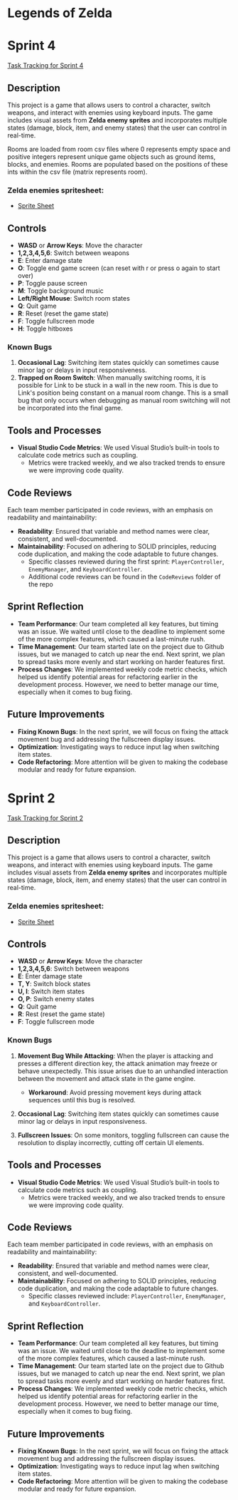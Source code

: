 # Legends of Zelda

# Sprint 4
[Task Tracking for Sprint 4](https://trello.com/invite/b/6718035484418223e8d68818/ATTIe63dc31225044936c552c2d3b976cd274E6674CF/sprint-4)

## Description
This project is a game that allows users to control a character, switch weapons, and interact with enemies using keyboard inputs. The game includes visual assets from **Zelda enemy sprites** and incorporates multiple states (damage, block, item, and enemy states) that the user can control in real-time.

Rooms are loaded from room csv files where 0 represents empty space and positive integers represent unique game objects such as ground items, blocks, and enemies. Rooms are populated based on the positions of these ints within the csv file (matrix represents room).

### Zelda enemies spritesheet:
- [Sprite Sheet](https://www.spriters-resource.com/fullview/36632/?source=genre)

## Controls
- **WASD** or **Arrow Keys**: Move the character
- **1,2,3,4,5,6**: Switch between weapons
- **E**: Enter damage state
- **O**: Toggle end game screen (can reset with r or press o again to start over)
- **P**: Toggle pause screen
- **M**: Toggle background music
- **Left/Right Mouse**: Switch room states
- **Q**: Quit game
- **R**: Reset (reset the game state)
- **F**: Toggle fullscreen mode
- **H**: Toggle hitboxes

### Known Bugs
1. **Occasional Lag**: Switching item states quickly can sometimes cause minor lag or delays in input responsiveness.
2. **Trapped on Room Switch**: When manually switching rooms, it is possible for Link to be stuck in a wall in the new room. This is due to Link's position being constant on a manual room change. This is a small bug that only occurs when debugging as manual room switching will not be incorporated into the final game.


## Tools and Processes
- **Visual Studio Code Metrics**: We used Visual Studio’s built-in tools to calculate code metrics such as coupling.
  - Metrics were tracked weekly, and we also tracked trends to ensure we were improving code quality.

## Code Reviews
Each team member participated in code reviews, with an emphasis on readability and maintainability:
- **Readability**: Ensured that variable and method names were clear, consistent, and well-documented.
- **Maintainability**: Focused on adhering to SOLID principles, reducing code duplication, and making the code adaptable to future changes.
  - Specific classes reviewed during the first sprint: `PlayerController`, `EnemyManager`, and `KeyboardController`.
  - Additional code reviews can be found in the `CodeReviews` folder of the repo

## Sprint Reflection
- **Team Performance**: Our team completed all key features, but timing was an issue. We waited until close to the deadline to implement some of the more complex features, which caused a last-minute rush.
- **Time Management**: Our team started late on the project due to Github issues, but we managed to catch up near the end. Next sprint, we plan to spread tasks more evenly and start working on harder features first.
- **Process Changes**: We implemented weekly code metric checks, which helped us identify potential areas for refactoring earlier in the development process. However, we need to better manage our time, especially when it comes to bug fixing.

## Future Improvements
- **Fixing Known Bugs**: In the next sprint, we will focus on fixing the attack movement bug and addressing the fullscreen display issues.
- **Optimization**: Investigating ways to reduce input lag when switching item states.
- **Code Refactoring**: More attention will be given to making the codebase modular and ready for future expansion.

# Sprint 2 
[Task Tracking for Sprint 2](https://trello.com/invite/b/66e48440c75af327c0b3bd9e/ATTI1d3d724357e2581c213a05b31fe6db4f857A3E73/john-pork-studios)
## Description
This project is a game that allows users to control a character, switch weapons, and interact with enemies using keyboard inputs. The game includes visual assets from **Zelda enemy sprites** and incorporates multiple states (damage, block, item, and enemy states) that the user can control in real-time.

### Zelda enemies spritesheet:
- [Sprite Sheet](https://www.spriters-resource.com/fullview/36632/?source=genre)

## Controls
- **WASD** or **Arrow Keys**: Move the character
- **1,2,3,4,5,6**: Switch between weapons
- **E**: Enter damage state
- **T, Y**: Switch block states
- **U, I**: Switch item states
- **O, P**: Switch enemy states
- **Q**: Quit game
- **R**: Rest (reset the game state)
- **F**: Toggle fullscreen mode

### Known Bugs
1. **Movement Bug While Attacking**: When the player is attacking and presses a different direction key, the attack animation may freeze or behave unexpectedly. This issue arises due to an unhandled interaction between the movement and attack state in the game engine.
   - **Workaround**: Avoid pressing movement keys during attack sequences until this bug is resolved.

2. **Occasional Lag**: Switching item states quickly can sometimes cause minor lag or delays in input responsiveness.

3. **Fullscreen Issues**: On some monitors, toggling fullscreen can cause the resolution to display incorrectly, cutting off certain UI elements.

## Tools and Processes
- **Visual Studio Code Metrics**: We used Visual Studio’s built-in tools to calculate code metrics such as coupling.
  - Metrics were tracked weekly, and we also tracked trends to ensure we were improving code quality.

## Code Reviews
Each team member participated in code reviews, with an emphasis on readability and maintainability:
- **Readability**: Ensured that variable and method names were clear, consistent, and well-documented.
- **Maintainability**: Focused on adhering to SOLID principles, reducing code duplication, and making the code adaptable to future changes.
  - Specific classes reviewed include: `PlayerController`, `EnemyManager`, and `KeyboardController`.

## Sprint Reflection
- **Team Performance**: Our team completed all key features, but timing was an issue. We waited until close to the deadline to implement some of the more complex features, which caused a last-minute rush.
- **Time Management**: Our team started late on the project due to Github issues, but we managed to catch up near the end. Next sprint, we plan to spread tasks more evenly and start working on harder features first.
- **Process Changes**: We implemented weekly code metric checks, which helped us identify potential areas for refactoring earlier in the development process. However, we need to better manage our time, especially when it comes to bug fixing.

## Future Improvements
- **Fixing Known Bugs**: In the next sprint, we will focus on fixing the attack movement bug and addressing the fullscreen display issues.
- **Optimization**: Investigating ways to reduce input lag when switching item states.
- **Code Refactoring**: More attention will be given to making the codebase modular and ready for future expansion.
